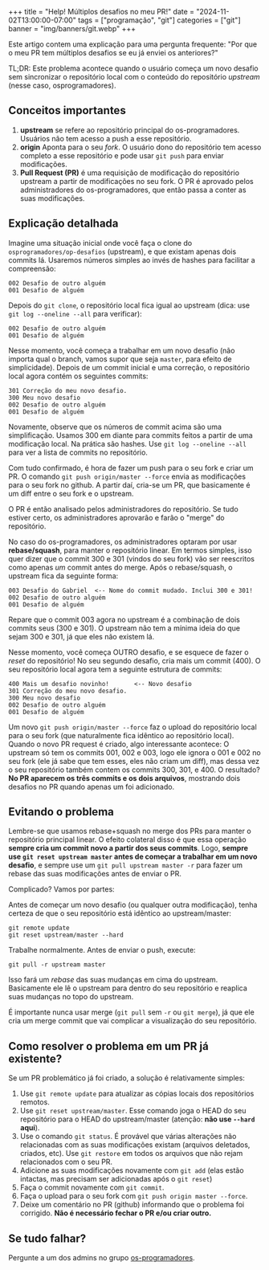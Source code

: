 +++
title = "Help! Múltiplos desafios no meu PR!"
date = "2024-11-02T13:00:00-07:00"
tags = ["programação", "git"]
categories = ["git"]
banner = "img/banners/git.webp"
+++

Este artigo contem uma explicação para uma pergunta frequente: "Por que o meu
PR tem múltiplos desafios se eu já enviei os anteriores?"

TL;DR: Este problema acontece quando o usuário começa um novo desafio sem
sincronizar o repositório local com o conteúdo do repositório _upstream_
(nesse caso, osprogramadores).

<!--more-->

## Conceitos importantes

1. **upstream** se refere ao repositório principal do os-programadores.
   Usuários não tem acesso a push a esse repositório.
1. **origin** Aponta para o seu _fork_. O usuário dono do repositório tem
   acesso completo a esse repositório e pode usar `git push` para enviar
   modificações.
1. **Pull Request (PR)** é uma requisição de modificação do repositório
   upstream a partir de modificações no seu fork. O PR é aprovado pelos
   administradores do os-programadores, que então passa a conter as suas
   modificações.

## Explicação detalhada

Imagine uma situação inicial onde você faça o clone do
`osprogramadores/op-desafios` (upstream), e que existam apenas dois commits lá.
Usaremos números simples ao invés de hashes para facilitar a compreensão:

```
002 Desafio de outro alguém
001 Desafio de alguém
```

Depois do `git clone`, o repositório local fica igual ao upstream (dica:
use `git log --oneline --all` para verificar):

```
002 Desafio de outro alguém
001 Desafio de alguém
```

Nesse momento, você começa a trabalhar em um novo desafio (não importa qual o
branch, vamos supor que seja `master`, para efeito de simplicidade). Depois de
um commit inicial e uma correção, o repositório local agora contém os seguintes
commits:

```
301 Correção do meu novo desafio.
300 Meu novo desafio
002 Desafio de outro alguém
001 Desafio de alguém
```

Novamente, observe que os números de commit acima são uma simplificação. Usamos
300 em diante para commits feitos a partir de uma modificação local. Na prática
são hashes. Use `git log --oneline --all` para ver a lista de commits no
repositório.

Com tudo confirmado, é hora de fazer um push para o seu fork e criar um PR. O
comando `git push origin/master --force` envia as modificações para o seu fork
no github. A partir daí, cria-se um PR, que basicamente é um diff entre o seu
fork e o upstream.

O PR é então analisado pelos administradores do repositório. Se tudo estiver
certo, os administradores aprovarão e farão o "merge" do repositório.

No caso do os-programadores, os administradores optaram por usar
**rebase/squash**, para manter o repositório linear. Em termos simples, isso
quer dizer que o commit 300 e 301 (vindos do seu fork) vão ser reescritos
como apenas *um* commit antes do merge. Após o rebase/squash, o upstream fica
da seguinte forma:

```
003 Desafio do Gabriel  <-- Nome do commit mudado. Inclui 300 e 301!
002 Desafio de outro alguém
001 Desafio de alguém
```

Repare que o commit 003 agora no upstream é a combinação de dois commits seus
(300 e 301). O upstream não tem a mínima ideia do que sejam 300 e 301, já que
eles não existem lá.

Nesse momento, você começa OUTRO desafio, e se esquece de fazer o _reset_
do repositório! No seu segundo desafio, cria mais um commit (400). O seu
repositório local agora tem a seguinte estrutura de commits:

```
400 Mais um desafio novinho!       <-- Novo desafio
301 Correção do meu novo desafio.
300 Meu novo desafio
002 Desafio de outro alguém
001 Desafio de alguém
```

Um novo `git push origin/master --force` faz o upload do repositório local
para o seu fork (que naturalmente fica idêntico ao repositório local). Quando
o novo PR request é criado, algo interessante acontece: O upstream só tem os
commits 001, 002 e 003, logo ele ignora o 001 e 002 no seu fork (ele já sabe
que tem esses, eles não criam um diff), mas dessa vez o seu  repositório também
contem os commits 300, 301, e 400. O resultado? **No PR aparecem os três
commits e os dois arquivos**, mostrando dois desafios no PR quando apenas um
foi adicionado.

## Evitando o problema

Lembre-se que usamos rebase+squash no merge dos PRs para manter o repositório
principal linear. O efeito colateral disso é que essa operação **sempre cria
um commit novo a partir dos seus commits**. Logo, **sempre use `git reset
upstream master` antes de começar a trabalhar em um novo desafio**, e sempre
use um `git pull upstream master -r` para fazer um rebase das suas
modificações antes de enviar o PR.

Complicado? Vamos por partes:

Antes de começar um novo desafio (ou qualquer outra modificação), tenha
certeza de que o seu repositório está idêntico ao upstream/master:

```
git remote update
git reset upstream/master --hard
```

Trabalhe normalmente. Antes de enviar o push, execute:

```
git pull -r upstream master
```

Isso fará um *rebase* das suas mudanças em cima do upstream.  Basicamente ele
lê o upstream para dentro do seu repositório e reaplica suas mudanças no topo
do upstream.

É importante nunca usar merge (`git pull` sem `-r` ou `git merge`), já que ele
cria um merge commit que vai complicar a visualização do seu repositório.

## Como resolver o problema em um PR já existente?

Se um PR problemático já foi criado, a solução é relativamente simples:

1. Use `git remote update` para atualizar as cópias locais dos repositórios
   remotos.
1. Use `git reset upstream/master`. Esse comando joga o HEAD do seu repositório
   para o HEAD do upstream/master (atenção: **não use `--hard` aqui**).
1. Use o comando `git status`. É provável que várias alterações não
   relacionadas com as suas modificações existam (arquivos deletados, criados,
   etc). Use `git restore` em todos os arquivos que não rejam relacionados com
   o seu PR.
1. Adicione as suas modificações novamente com `git add` (elas estão intactas,
   mas precisam ser adicionadas após o `git reset`)
1. Faça o commit novamente com `git commit`.
1. Faça o upload para o seu fork com `git push origin master --force`.
1. Deixe um comentário no PR (github) informando que o problema foi corrigido.
   **Não é necessário fechar o PR e/ou criar outro.**

## Se tudo falhar?

Pergunte a um dos admins no grupo [os-programadores](http://t.me/os-programadores).
